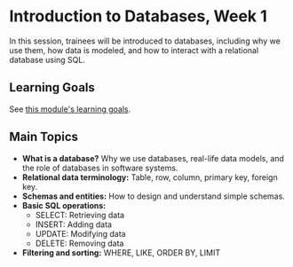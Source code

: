 # Introduction to Databases, Week 1

In this session, trainees will be introduced to databases, including why we use them, how data is modeled, and how to interact with a relational database using SQL.

## Learning Goals

See [this module's learning goals](../README.md#learning-goals).

## Main Topics

- **What is a database?**
  Why we use databases, real-life data models, and the role of databases in software systems.
- **Relational data terminology:**
  Table, row, column, primary key, foreign key.
- **Schemas and entities:**
  How to design and understand simple schemas.
- **Basic SQL operations:**
  - SELECT: Retrieving data
  - INSERT: Adding data
  - UPDATE: Modifying data
  - DELETE: Removing data
- **Filtering and sorting:**
  WHERE, LIKE, ORDER BY, LIMIT
